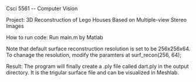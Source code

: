 Csci 5561 -- Computer Vision

Project: 3D Reconstruction of Lego Houses Based on Multiple-view Stereo Images

How to run code:
Run main.m by Matlab

Note that default surface reconstruction resolution is set to be 256x256x64. To chanage the resolution, modify the paramters at
surf_recon(256, 64);

Result:
The program will finally create a .ply file called dart.ply in the output directory. It is the trigular surface file and can be visualized in Meshlab.